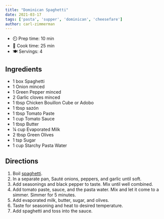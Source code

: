 ```yaml
---
title: "Dominican Spaghetti"
date: 2021-03-17
tags: ['pasta', 'supper', 'dominican', 'cheesefare']
author: carl-zimmerman
---
```


- ⏲️ Prep time: 10 min
- 🍳 Cook time: 25 min
- 🍽️ Servings: 4

## Ingredients

- 1 box Spaghetti
- 1 Onion minced
- 1 Green Pepper minced
- 2 Garlic cloves minced
- 1 tbsp Chicken Bouillon Cube or Adobo
- 1 tbsp sazón
- 1 tbsp Tomato Paste
- 1 cup Tomato Sauce
- 1 tbsp Butter
- ¼ cup Evaporated Milk
- 2 tbsp Green Olives
- 1 tsp Sugar
- 1 cup Starchy Pasta Water

## Directions

1. Boil [spaghetti](/pasta).
2. In a separate pan, Sauté onions, peppers, and garlic until soft.
3. Add seasonings and black pepper to taste. Mix until well combined.
4. Add tomato paste, sauce, and the pasta water. Mix and let it come to a simmer. Simmer for 5 minutes.
5. Add evaporated milk, butter, sugar, and olives.
6. Taste for seasoning and heat to desired temperature.
7. Add spaghetti and toss into the sauce.

